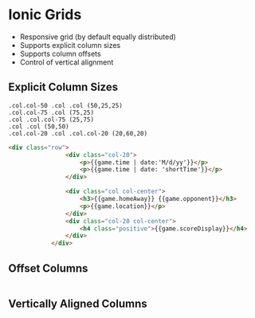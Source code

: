 # Ionic Grids

+ Responsive grid (by default equally distributed)
+ Supports explicit column sizes 
+ Supports column offsets
+ Control of vertical alignment

## Explicit Column Sizes

```
.col.col-50 .col .col (50,25,25)
.col.col-75 .col (75,25)
.col .col.col-75 (25,75)
.col .col (50,50)
.col.col-20 .col .col.col-20 (20,60,20)
```

```html
<div class="row">
                <div class="col-20">
                    <p>{{game.time | date:'M/d/yy'}}</p>
                    <p>{{game.time | date: 'shortTime'}}</p>
                </div>

                <div class="col col-center">
                    <h3>{{game.homeAway}} {{game.opponent}}</h3>
                    <p>{{game.location}}</p>
                </div>
                <div class="col-20 col-center">
                    <h4 class="positive">{{game.scoreDisplay}}</h4>
                </div>                  
            </div>
```

## Offset Columns

```
```

## Vertically Aligned Columns

```
```



